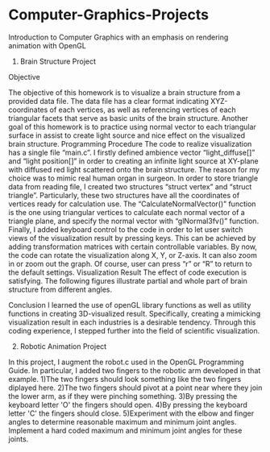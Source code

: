 # Computer-Graphics-Projects
Introduction to Computer Graphics with an emphasis on rendering animation with OpenGL

1. Brain Structure Project

Objective

The objective of this homework is to visualize a brain structure from a provided data file. The data file has a clear format indicating XYZ-coordinates of each vertices, as well as referencing vertices of each triangular facets that serve as basic units of the brain structure. Another goal of this homework is to practice using normal vector to each triangular surface in assist to create light source and nice effect on the visualized brain structure.
Programming Procedure
The code to realize visualization has a single file “main.c”. I firstly defined ambience vector “light_diffuse[]” and “light position[]” in order to creating an infinite light source at XY-plane with diffused red light scattered onto the brain structure. The reason for my choice was to mimic real human organ in surgeon.
In order to store triangle data from reading file, I created two structures “struct vertex” and “struct triangle”. Particularly, these two structures have all the coordinates of vertices ready for calculation use. The “CalculateNormalVector()” function is the one using triangular vertices to calculate each normal vector of a triangle plane, and specify the normal vector with “glNormal3fv()” function.
Finally, I added keyboard control to the code in order to let user switch views of the visualization result by pressing keys. This can be achieved by adding transformation matrices with certain controllable variables. By now, the code can rotate the visualization along X, Y, or Z-axis. It can also zoom in or zoom out the graph. Of course, user can press “r” or “R” to return to the default settings.
Visualization Result
The effect of code execution is satisfying. The following figures illustrate partial and whole part of brain structure from different angles.
  
Conclusion
I learned the use of openGL library functions as well as utility functions in creating 3D-visualized result. Specifically, creating a mimicking visualization result in each industries is a desirable tendency. Through this coding experience, I stepped further into the field of scientific visualization.

2. Robotic Animation Project

In this project, I augment the robot.c used in the OpenGL Programming Guide. In particular, I added two fingers to the robotic arm developed in that example.
  1)The two fingers should look something like the two fingers diplayed here.
  2)The two fingers should pivot at a point near where they join the lower arm, as if they were pinching something.
  3)By pressing the keyboard letter 'O' the fingers should open.
  4)By pressing the keyboard letter 'C' the fingers should close.
  5)Experiment with the elbow and finger angles to determine reasonable maximum and minimum joint angles. Implement a hard coded maximum and minimum joint angles for these joints.
